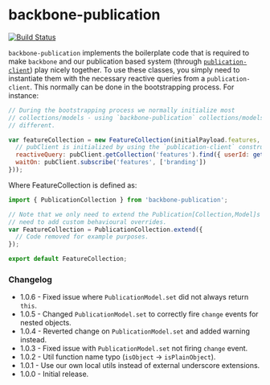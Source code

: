 # backbone-publication
[![Build Status](https://travis-ci.org/mixmaxhq/backbone-publication.svg?branch=master)](https://travis-ci.org/mixmaxhq/backbone-publication)

`backbone-publication` implements the boilerplate code that is required to make
`backbone` and our publication based system (through
[`publication-client`](https://github.com/mixmaxhq/publication-server/tree/master/client))
play nicely together. To use these classes, you simply need to instantiate them
with the necessary reactive queries from a `publication-client`. This normally
can be done in the bootstrapping process. For instance:

```js
// During the bootstrapping process we normally initialize most
// collections/models - using `backbone-publication` collections/models is no
// different.

var featureCollection = new FeatureCollection(initialPayload.features, {
  // pubClient is initialized by using the `publication-client` constructor.
  reactiveQuery: pubClient.getCollection('features').find({ userId: getUser().id }),
  waitOn: pubClient.subscribe('features', ['branding'])
}));
```

Where FeatureCollection is defined as:

```js
import { PublicationCollection } from 'backbone-publication';

// Note that we only need to extend the Publication[Collection,Model]s if we
// need to add custom behavioural overrides.
var FeatureCollection = PublicationCollection.extend({
  // Code removed for example purposes.
});

export default FeatureCollection;
```

### Changelog
* 1.0.6 - Fixed issue where `PublicationModel.set` did not always return `this`.
* 1.0.5 - Changed `PublicationModel.set` to correctly fire `change` events for nested objects.
* 1.0.4 - Reverted change on `PublicationModel.set` and added warning instead.
* 1.0.3 - Fixed issue with `PublicationModel.set` not firing `change` event.
* 1.0.2 - Util function name typo (`isObject` -> `isPlainObject`).
* 1.0.1 - Use our own local utils instead of external underscore extensions.
* 1.0.0 - Initial release.
